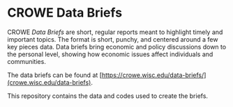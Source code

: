# CROWE Data Briefs

CROWE *Data Briefs* are short, regular reports meant to highlight timely and important topics. The format is short, punchy, and centered around a few key pieces data. Data briefs bring economic and policy discussions down to the personal level, showing how economic issues affect individuals and communities.

The data briefs can be found at [https://crowe.wisc.edu/data-briefs/](crowe.wisc.edu/data-briefs).

This repository contains the data and codes used to create the briefs.  
